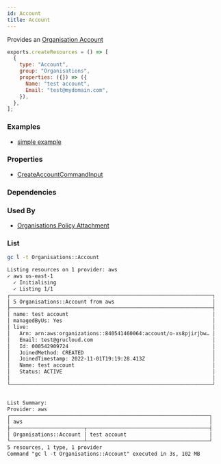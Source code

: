 ```yaml
---
id: Account
title: Account
---
```


Provides an [Organisation Account](https://console.aws.amazon.com/organizations/v2/home?#)

```js
exports.createResources = () => [
  {
    type: "Account",
    group: "Organisations",
    properties: ({}) => ({
      Name: "test account",
      Email: "test@mydomain.com",
    }),
  },
];
```

### Examples

- [simple example](https://github.com/grucloud/grucloud/tree/main/examples/aws/Organisation/organisations-policy)

### Properties

- [CreateAccountCommandInput](https://docs.aws.amazon.com/AWSJavaScriptSDK/v3/latest/clients/client-organizations/interfaces/createaccountcommandinput.html)

### Dependencies

### Used By

- [Organisations Policy Attachment](./PolicyAttachment.md)

### List

```sh
gc l -t Organisations::Account
```

```txt
Listing resources on 1 provider: aws
✓ aws us-east-1
  ✓ Initialising
  ✓ Listing 1/1
┌──────────────────────────────────────────────────────────────────┐
│ 5 Organisations::Account from aws                                │
├──────────────────────────────────────────────────────────────────┤
│ name: test account                                               │
│ managedByUs: Yes                                                 │
│ live:                                                            │
│   Arn: arn:aws:organizations::840541460064:account/o-xs8pjirjbw… │
│   Email: test@grucloud.com                                       │
│   Id: 000542909724                                               │
│   JoinedMethod: CREATED                                          │
│   JoinedTimestamp: 2022-11-01T19:19:28.413Z                      │
│   Name: test account                                             │
│   Status: ACTIVE                                                 │
│                                                                  │
└──────────────────────────────────────────────────────────────────┘


List Summary:
Provider: aws
┌─────────────────────────────────────────────────────────────────┐
│ aws                                                             │
├────────────────────────┬────────────────────────────────────────┤
│ Organisations::Account │ test account                           │
└────────────────────────┴────────────────────────────────────────┘
5 resources, 1 type, 1 provider
Command "gc l -t Organisations::Account" executed in 3s, 102 MB
```

